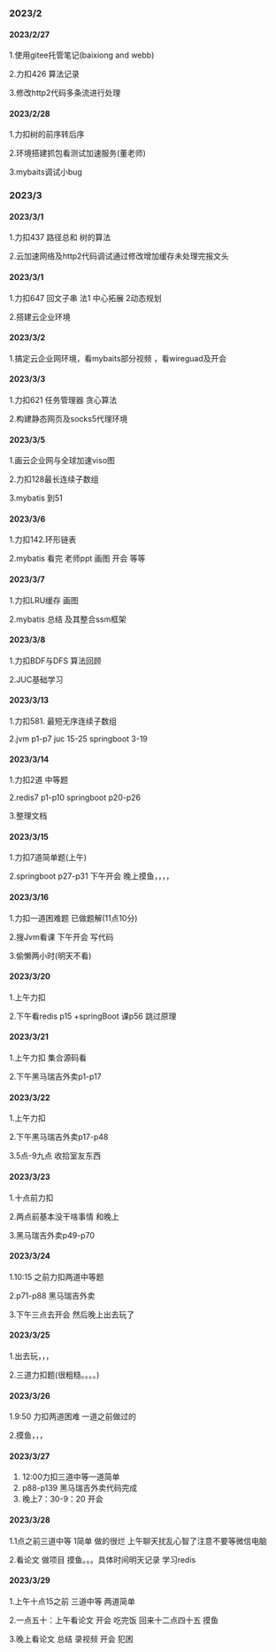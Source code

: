 ### 2023/2

#### 2023/2/27

1.使用gitee托管笔记(baixiong and webb)

2.力扣426 算法记录

3.修改http2代码多条流进行处理

#### 2023/2/28

1.力扣树的前序转后序

2.环境搭建抓包看测试加速服务(董老师)

3.mybaits调试小bug

### 2023/3

#### 2023/3/1

1.力扣437 路径总和 树的算法

2.云加速网络及http2代码调试通过修改增加缓存未处理完报文头

#### 2023/3/1

1.力扣647 回文子串 法1 中心拓展 2动态规划

2.搭建云企业环境

#### 2023/3/2

1.搞定云企业网环境，看mybaits部分视频 ，看wireguad及开会

#### 2023/3/3

1.力扣621 任务管理器 贪心算法

2.构建静态网页及socks5代理环境

#### 2023/3/5

1.画云企业网与全球加速viso图

2.力扣128最长连续子数组

3.mybatis 到51 

#### 2023/3/6

1.力扣142.环形链表 

2.mybatis 看完 老师ppt 画图 开会 等等

#### 2023/3/7

1.力扣LRU缓存 画图 

2.mybatis 总结 及其整合ssm框架

#### 2023/3/8

1.力扣BDF与DFS 算法回顾

2.JUC基础学习

#### 2023/3/13

1.力扣581. 最短无序连续子数组

2.jvm p1-p7  juc 15-25  springboot 3-19

#### 2023/3/14

1.力扣2道 中等题 

2.redis7 p1-p10 springboot p20-p26

3.整理文档

#### 2023/3/15

1.力扣7道简单题(上午)

2.springboot p27-p31 下午开会 晚上摸鱼，，，，

#### 2023/3/16

1.力扣一道困难题 已做题解(11点10分)

2.搜Jvm看课 下午开会 写代码 

3.偷懒两小时(明天不看)

#### 2023/3/20

1.上午力扣 

2.下午看redis p15 +springBoot 课p56 跳过原理

#### 2023/3/21

1.上午力扣  集合源码看

2.下午黑马瑞吉外卖p1-p17 

#### 2023/3/22

1.上午力扣  

2.下午黑马瑞吉外卖p17-p48

3.5点-9九点 收拾室友东西

#### 2023/3/23

1.十点前力扣 

2.两点前基本没干啥事情 和晚上 

3.黑马瑞吉外卖p49-p70

#### 2023/3/24

1.10:15 之前力扣两道中等题

2.p71-p88 黑马瑞吉外卖

3.下午三点去开会 然后晚上出去玩了

#### 2023/3/25

1.出去玩，，，

2.三道力扣题(很粗糙。。。。)

#### 2023/3/26

1.9:50 力扣两道困难 一道之前做过的 

2.摸鱼，，，

#### 2023/3/27

1. 12:00力扣三道中等一道简单
2. p88-p139 黑马瑞吉外卖代码完成 
3. 晚上7：30-9：20 开会

#### 2023/3/28

1.1点之前三道中等 1简单 做的很烂 上午聊天扰乱心智了注意不要等微信电脑

2.看论文 做项目 摸鱼。。。具体时间明天记录 学习redis

#### 2023/3/29

1.上午十点15之前 三道中等 两道简单

2.一点五十：上午看论文 开会 吃完饭 回来十二点四十五 摸鱼

3.晚上看论文 总结 录视频 开会 犯困 